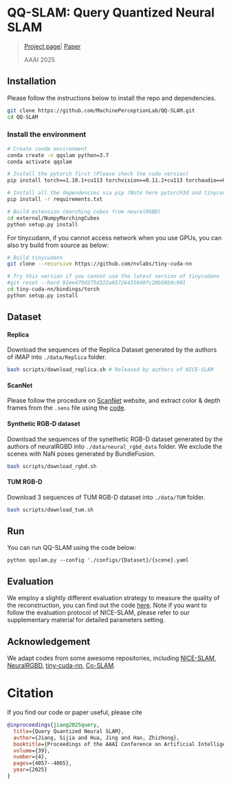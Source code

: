 # QQ-SLAM: Query Quantized Neural SLAM <br />
> [Project page](https://machineperceptionlab.github.io/QQ-SLAM-page/)| [Paper](https://arxiv.org/abs/2412.16476)
> 
> AAAI 2025


## Installation

Please follow the instructions below to install the repo and dependencies.

```bash
git clone https://github.com/MachinePerceptionLab/QQ-SLAM.git
cd QQ-SLAM
```



### Install the environment

```bash
# Create conda environment
conda create -n qqslam python=3.7
conda activate qqslam

# Install the pytorch first (Please check the cuda version)
pip install torch==1.10.1+cu113 torchvision==0.11.2+cu113 torchaudio==0.10.1 -f https://download.pytorch.org/whl/cu113/torch_stable.html

# Install all the dependencies via pip (Note here pytorch3d and tinycudann requires ~10min to build)
pip install -r requirements.txt

# Build extension (marching cubes from neuralRGBD)
cd external/NumpyMarchingCubes
python setup.py install

```



For tinycudann, if you cannot access network when you use GPUs, you can also try build from source as below:

```bash
# Build tinycudann 
git clone --recursive https://github.com/nvlabs/tiny-cuda-nn

# Try this version if you cannot use the latest version of tinycudann
#git reset --hard 91ee479d275d322a65726435040fc20b56b9c991
cd tiny-cuda-nn/bindings/torch
python setup.py install
```



## Dataset

#### Replica

Download the sequences of the Replica Dataset generated by the authors of iMAP into `./data/Replica` folder. 

```bash
bash scripts/download_replica.sh # Released by authors of NICE-SLAM
```



#### ScanNet

Please follow the procedure on [ScanNet](http://www.scan-net.org/) website, and extract color & depth frames from the `.sens` file using the [code](https://github.com/ScanNet/ScanNet/blob/master/SensReader/python/reader.py).



#### Synthetic RGB-D dataset

Download the sequences of the synethetic RGB-D dataset generated by the authors of neuralRGBD into `./data/neural_rgbd_data` folder. We exclude the scenes with NaN poses generated by BundleFusion.

```bash
bash scripts/download_rgbd.sh 
```



#### TUM RGB-D

Download 3 sequences of TUM RGB-D dataset into `./data/TUM` folder.

```bash
bash scripts/download_tum.sh 
```



## Run

You can run QQ-SLAM using the code below:

```
python qqslam.py --config './configs/{Dataset}/{scene}.yaml 
```


## Evaluation

We employ a slightly different evaluation strategy to measure the quality of the reconstruction, you can find out the code [here](https://github.com/JingwenWang95/neural_slam_eval). Note if you want to follow the evaluation protocol of NICE-SLAM, please refer to our supplementary material for detailed parameters setting.



## Acknowledgement

We adapt codes from some awesome repositories, including [NICE-SLAM](https://github.com/cvg/nice-slam), [NeuralRGBD](https://github.com/dazinovic/neural-rgbd-surface-reconstruction), [tiny-cuda-nn](https://github.com/NVlabs/tiny-cuda-nn), [Co-SLAM](https://github.com/HengyiWang/Co-SLAM/tree/main).


# Citation
If you find our code or paper useful, please cite
```bibtex
@inproceedings{jiang2025query,
  title={Query Quantized Neural SLAM},
  author={Jiang, Sijia and Hua, Jing and Han, Zhizhong},
  booktitle={Proceedings of the AAAI Conference on Artificial Intelligence},
  volume={39},
  number={4},
  pages={4057--4065},
  year={2025}
}
```

